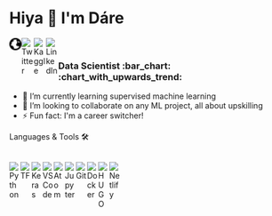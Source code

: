 <!--
**dsoniran/dsoniran** is a ✨ _special_ ✨ repository because its `README.md` (this file) appears on your GitHub profile.

Here are some ideas to get you started:

- 🔭 I’m currently working on ...
- 🌱 I’m currently learning ...
- 👯 I’m looking to collaborate on ...
- 🤔 I’m looking for help with ...
- 💬 Ask me about ...
- 📫 How to reach me: ...
- 😄 Pronouns: ...
- ⚡ Fun fact: ...
-->

<h1 align='left'>
Hiya 👋 I'm Dáre
</h1>

 <p align='left'>

[<img align="left" alt="gennsev.com" width="22px" src="https://raw.githubusercontent.com/iconic/open-iconic/master/svg/globe.svg" />][website]
[<img align="left" alt="Twitter" width="22px" src="https://cdn.jsdelivr.net/npm/simple-icons@v3/icons/twitter.svg" />][twitter]
[<img align="left" alt="Kaggle" width="22px" src="http://simpleicons.org/icons/kaggle.svg" />][kaggle]
[<img align="left" alt="LinkedIn" width="22px" src="https://cdn.jsdelivr.net/npm/simple-icons@v3/icons/linkedin.svg" />][linkedin]

[website]: https://dsoniran.netlify.app
[twitter]: https://twitter.com/darewithdata
[kaggle]: https://www.kaggle.com/dson28
[linkedin]: https://www.linkedin.com/in/dsoniran/
  
 </p>
 
<!-- <p align='center'>
  <a href="#"><img src="https://github-readme-stats.vercel.app/api?username=dsoniran&show_icons=true&count_private=true&theme=radical" width="350"></a>
</p> -->

<br/>

<h3 align='left'>
    Data Scientist :bar_chart: :chart_with_upwards_trend:
  </h3>

- 🌱 I’m currently learning supervised machine learning
- 👯 I’m looking to collaborate on any ML project, all about upskilling
- ⚡ Fun fact: I'm a career switcher!

<!-- <details> -->
  
  <summary> Languages & Tools 🛠 </summary>

<!-- <br/> <img alt="Excel" src="https://img.shields.io/badge/Office-Microsoft Excel-%231D6F42">
<br/> <img alt="MySQL" src="https://img.shields.io/badge/Database-MySQL-%23F29111">
<br/> <img alt="Salesforce" src="https://img.shields.io/badge/Database-Salesforce-%231798c1">
<br/> <img alt="Tableau" src="https://img.shields.io/badge/Analytics-Tableau-%232FBEBE">
<br/> <img alt="Python" src="https://img.shields.io/badge/Language-Python-%234B8BBE">
<br/> <img alt="HTML5" src="https://img.shields.io/badge/Language-HTML5-%23e34c26">
<br/> <img alt="CSS" src="https://img.shields.io/badge/Language-CSS-%23264de4">
<br/> <img alt="Jupyter" src="https://img.shields.io/badge/Framework-Jupyter-%23ce5c00">
<br/> <img alt="Flask" src="https://img.shields.io/badge/Framework-Flask-%23ff0000">
<br/> <img alt="PowerBI" src="https://img.shields.io/badge/Framework-PowerBI-yellow">
<br/> <img alt="Google CLoud" src="https://img.shields.io/badge/Cloud-Google Cloud-%234285F4">
<br/> <img alt="Pycharm" src="https://img.shields.io/badge/IDE-Pycharm-%23000000"> -->

<br/><img align="left" alt="Python" width="20px" src="http://simpleicons.org/icons/python.svg" />
<img align="left" alt="TF" width="20px" src="http://simpleicons.org/icons/tensorflow.svg" />
<img align="left" alt="Keras" width="20px" src="http://simpleicons.org/icons/keras.svg" />
<img align="left" alt="VSCode" width="20px" src="http://simpleicons.org/icons/visualstudiocode.svg" />
<img align="left" alt="Atom" width="20px" src="http://simpleicons.org/icons/atom.svg" />
<img align="left" alt="Jupyter" width="20px" src="http://simpleicons.org/icons/jupyter.svg" />
<img align="left" alt="Git" width="20px" src="http://simpleicons.org/icons/git.svg" />
<img align="left" alt="Docker" width="20px" src="http://simpleicons.org/icons/docker.svg" />
<img align="left" alt="HUGO" width="20px" src="http://simpleicons.org/icons/hugo.svg" />
<img align="left" alt="Netlify" width="20px" src="http://simpleicons.org/icons/netlify.svg" />

<!-- </details> -->

<!-- <details>
  
  <summary>📃 Experience </summary>

<img align="right" src="https://img.shields.io/badge/FormAssembly-0F3751?logo=FormAssembly&logoColor=white" />
<img align="right" src="https://img.shields.io/badge/Salesforce-1798c1?logo=salesforce&logoColor=white" />
<img align="right" src="https://img.shields.io/badge/Microsoft%20Excel-217346?logo=microsoft-excel&logoColor=white" />
  
- 👨‍💻 **Data Collection and Data Engineering**\
📆 Aug-Oct 2020\
📍 *Configuration of FormAssembly surveys with automated filtering into Salesforce reports and dashboards*

  <br/> 
  
<img align="right" src="https://img.shields.io/badge/Github-181717?logo=github&logoColor=white" />
<img align="right" src="https://img.shields.io/badge/css3-1572B6?logo=css3&logoColor=white" />
<img align="right" src="https://img.shields.io/badge/html5-E34F26?logo=html5&logoColor=white" />
<img align="right" src="https://img.shields.io/badge/Python-3776AB?logo=python&logoColor=white" />
<img align="right" src="https://img.shields.io/badge/PyCharm-000000?logo=pycharm&logoColor=white" />

- 👨‍💻 **Data Analysis and Modelling**\
📆 March 2021\
📍 *Spreadsheet analysis and modelling with visualisations uploaded onto Flask*

  <br/> 
 
<img align="right" src="https://img.shields.io/badge/Microsoft%20Excel-217346?logo=microsoft-excel&logoColor=white" />
<img align="right" src="https://img.shields.io/badge/Microsoft%20Office-D83B01?logo=microsoft-office&logoColor=white" />

  - 👨‍💻 **Data Analytics and visualisations with Excel**\
📆 In progress\
📍 *Revenue forecast projections using Excel*

  <br/> 
  
<img align="right" src="https://img.shields.io/badge/Python-3776AB?logo=python&logoColor=white" />
<img align="right" src="https://img.shields.io/badge/Jupyter-ce5c00?logo=jupyter&logoColor=white" />
  
- 👨‍💻 **Data Analytics and visualisations with Python**\
📆 In progress\
📍 *Strategic development of fundraising pipeline*

</details> -->


<!-- RESOURCES

GitHub docu - https://docs.github.com/en/github/setting-up-and-managing-your-github-profile/customizing-your-profile/managing-your-profile-readme
Badges - https://www.shields.io/ 
Emoticons Cheat Sheet - https://www.webfx.com/tools/emoji-cheat-sheet/
GitHub Readme Stats - https://github.com/anuraghazra/github-readme-stats
Example profiles - https://dev.to/diogorodrigues/creating-amazing-github-profiles-readme-5h31

Special thanks to Andrea and Alexandre - https://github.com/andreamussap and https://github.com/alexandresanlim

-->
